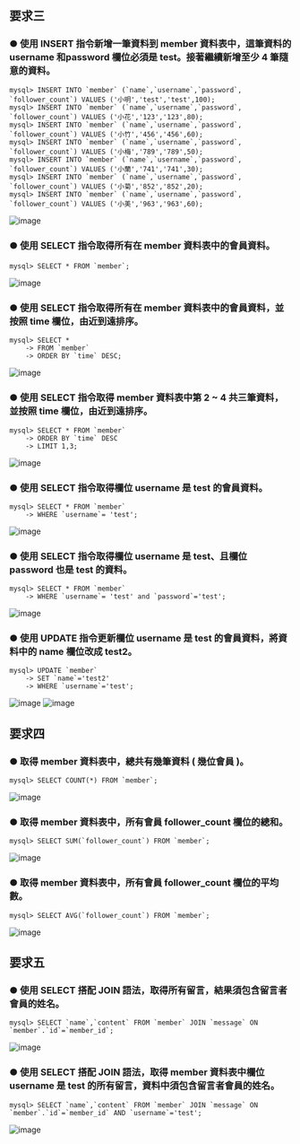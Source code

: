 
## 要求三

### ● 使用 INSERT 指令新增一筆資料到 member 資料表中，這筆資料的 username 和password 欄位必須是 test。接著繼續新增至少 4 筆隨意的資料。   
    mysql> INSERT INTO `member` (`name`,`username`,`password`, `follower_count`) VALUES ('小明','test','test',100);   
    mysql> INSERT INTO `member` (`name`,`username`,`password`, `follower_count`) VALUES ('小花','123','123',80);   
    mysql> INSERT INTO `member` (`name`,`username`,`password`, `follower_count`) VALUES ('小竹','456','456',60);   
    mysql> INSERT INTO `member` (`name`,`username`,`password`, `follower_count`) VALUES ('小梅','789','789',50);   
    mysql> INSERT INTO `member` (`name`,`username`,`password`, `follower_count`) VALUES ('小蘭','741','741',30);     
    mysql> INSERT INTO `member` (`name`,`username`,`password`, `follower_count`) VALUES ('小菊','852','852',20);    
    mysql> INSERT INTO `member` (`name`,`username`,`password`, `follower_count`) VALUES ('小美','963','963',60);    
![image](https://user-images.githubusercontent.com/94776718/150919893-329a6e74-bf87-4619-a6f2-d51a34e5109e.png)


### ● 使用 SELECT 指令取得所有在 member 資料表中的會員資料。  
    mysql> SELECT * FROM `member`; 　　  
![image](https://user-images.githubusercontent.com/94776718/150919934-6de51614-b6c5-4914-8205-a06e4eccebb3.png)


### ● 使用 SELECT 指令取得所有在 member 資料表中的會員資料，並按照 time 欄位，由近到遠排序。
    mysql> SELECT *
        -> FROM `member`
        -> ORDER BY `time` DESC;
![image](https://user-images.githubusercontent.com/94776718/150920653-7c99c1dd-19a4-4f10-bf97-e6baee39b009.png)

### ● 使用 SELECT 指令取得 member 資料表中第 2 ~ 4 共三筆資料，並按照 time 欄位，由近到遠排序。
    mysql> SELECT * FROM `member`    
        -> ORDER BY `time` DESC   
        -> LIMIT 1,3;  
![image](https://user-images.githubusercontent.com/94776718/150931606-c31709b2-fdb7-4d56-b584-b85a12894311.png)

### ● 使用 SELECT 指令取得欄位 username 是 test 的會員資料。    
    mysql> SELECT * FROM `member`      
        -> WHERE `username`= 'test';     
![image](https://user-images.githubusercontent.com/94776718/150934306-99686f54-ea28-4541-bfa7-aa72819804c6.png)

### ● 使用 SELECT 指令取得欄位 username 是 test、且欄位 password 也是 test 的資料。    
    mysql> SELECT * FROM `member`    
        -> WHERE `username`= 'test' and `password`='test';   
![image](https://user-images.githubusercontent.com/94776718/150934354-485e6a42-02c0-4e45-bcf4-a2845e845040.png)

### ● 使用 UPDATE 指令更新欄位 username 是 test 的會員資料，將資料中的 name 欄位改成 test2。   
    mysql> UPDATE `member`   
        -> SET `name`='test2'    
        -> WHERE `username`='test';   
![image](https://user-images.githubusercontent.com/94776718/150935274-f1e69c97-5a2c-44e4-9170-8af4574c1fca.png)
![image](https://user-images.githubusercontent.com/94776718/150935329-96c32aa5-186d-4670-a559-9089a936bd3b.png)
    
    

## 要求四    
### ● 取得 member 資料表中，總共有幾筆資料 ( 幾位會員 )。
    mysql> SELECT COUNT(*) FROM `member`;

![image](https://user-images.githubusercontent.com/94776718/150949146-6e646757-8173-4a96-9cfd-9b12c21acc07.png)

### ● 取得 member 資料表中，所有會員 follower_count 欄位的總和。  
    mysql> SELECT SUM(`follower_count`) FROM `member`;
![image](https://user-images.githubusercontent.com/94776718/150937679-63bf25de-225a-474a-8d60-713721ca2efa.png)
    
### ● 取得 member 資料表中，所有會員 follower_count 欄位的平均數。  
    mysql> SELECT AVG(`follower_count`) FROM `member`;
![image](https://user-images.githubusercontent.com/94776718/150937722-416819d2-86e3-423f-b1a7-8d4fe8c8255b.png)
          
## 要求五
### ● 使用 SELECT 搭配 JOIN 語法，取得所有留言，結果須包含留言者會員的姓名。  
    mysql> SELECT `name`,`content` FROM `member` JOIN `message` ON `member`.`id`=`member_id`;  
![image](https://user-images.githubusercontent.com/94776718/151032491-20880f4d-3ea0-4882-9f1d-fa136c8908d6.png)  

### ● 使用 SELECT 搭配 JOIN 語法，取得 member 資料表中欄位 username 是 test 的所有留言，資料中須包含留言者會員的姓名。
    mysql> SELECT `name`,`content` FROM `member` JOIN `message` ON `member`.`id`=`member_id` AND `username`='test';
![image](https://user-images.githubusercontent.com/94776718/151033093-9495a71a-db01-4a0c-ab62-25b764db4afe.png)


